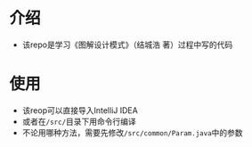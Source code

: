 # 介绍
- 该repo是学习《图解设计模式》（结城浩 著）过程中写的代码
# 使用
- 该reop可以直接导入IntelliJ IDEA
- 或者在`/src/`目录下用命令行编译
- 不论用哪种方法，需要先修改`/src/common/Param.java`中的参数